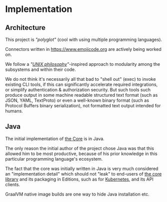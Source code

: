 <!--
    SPDX-License-Identifier: Apache-2.0

    Copyright 2023-2025 The Enola <https://enola.dev> Authors

    Licensed under the Apache License, Version 2.0 (the "License");
    you may not use this file except in compliance with the License.
    You may obtain a copy of the License at

        https://www.apache.org/licenses/LICENSE-2.0

    Unless required by applicable law or agreed to in writing, software
    distributed under the License is distributed on an "AS IS" BASIS,
    WITHOUT WARRANTIES OR CONDITIONS OF ANY KIND, either express or implied.
    See the License for the specific language governing permissions and
    limitations under the License.
-->

# Implementation

## Architecture

This project is _"polyglot"_ (cool with using multiple programming languages).

Connectors written in https://www.emojicode.org are actively being worked on.

We follow a _"[UNIX philosophy](https://en.wikipedia.org/wiki/Unix_philosophy)"_-inspired approach to modularity among the subsystems and within their code.

We do not think it's necessarily all that bad to "shell out" (exec) to invoke existing CLI tools,
if this can significantly accelerate required integrations, or simplify authentication & authorization security.
But such tools such produce output in some machine readable structured text format (such as JSON, YAML, TextProto)
or even a well-known binary format (such as Protocol Buffers binary serialization), not formatted text output intended for humans.

## Java

The initial implementation of [the Core](core.md) is in Java.

The only reason the initial author of the project chose Java
was that this allowed him to be most productive, because of his prior
knowledge in this particular programming language's ecosystem.

The fact that the core was initially written in Java is very much
considered an "implementation detail" which should not "leak" to
end-users of [the core library](core.md) and its packaging in Editions,
such as for [Kubernetes](../k8s/index.md), and its API clients.

GraalVM native image builds are one way to hide Java installation etc.
